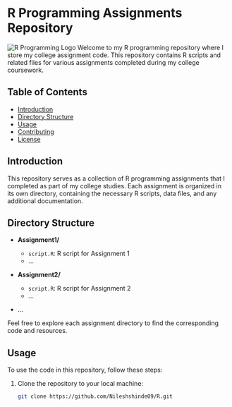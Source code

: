 # R Programming Assignments Repository

![R Programming Logo](https://github.com/Nileshshinde09/R/assets/90444068/1721307d-5d08-4cb0-9b7e-84d463c61b70)
Welcome to my R programming repository where I store my college assignment code. This repository contains R scripts and related files for various assignments completed during my college coursework.

## Table of Contents
- [Introduction](#introduction)
- [Directory Structure](#directory-structure)
- [Usage](#usage)
- [Contributing](#contributing)
- [License](#license)

## Introduction

This repository serves as a collection of R programming assignments that I completed as part of my college studies. Each assignment is organized in its own directory, containing the necessary R scripts, data files, and any additional documentation.

## Directory Structure

- **Assignment1/**
  - `script.R`: R script for Assignment 1
  - ...

- **Assignment2/**
  - `script.R`: R script for Assignment 2
  - ...

- ...


Feel free to explore each assignment directory to find the corresponding code and resources.

## Usage

To use the code in this repository, follow these steps:

1. Clone the repository to your local machine:
   ```bash
   git clone https://github.com/Nileshshinde09/R.git


